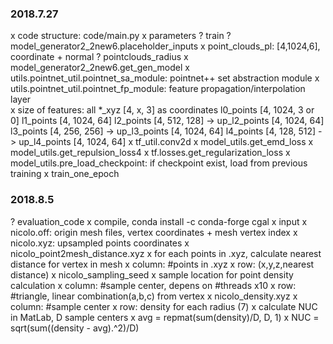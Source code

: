 ### 2018.7.27
x code structure: code/main.py
  x parameters
  ? train
    ? model_generator2_2new6.placeholder_inputs
      x point_clouds_pl: [4,1024,6], coordinate + normal
      ? pointclouds_radius
    x model_generator2_2new6.get_gen_model
      x utils.pointnet_util.pointnet_sa_module: pointnet++ set abstraction module
      x utils.pointnet_util.pointnet_fp_module: feature propagation/interpolation layer        
      x size of features:
        all *_xyz [4, x, 3] as coordinates
        l0_points [4, 1024, 3 or 0]
        l1_points [4, 1024, 64] 
        l2_points [4, 512, 128] -> up_l2_points [4, 1024, 64]
        l3_points [4, 256, 256] -> up_l3_points [4, 1024, 64]
        l4_points [4, 128, 512] -> up_l4_points [4, 1024, 64]
      x tf_util.conv2d
    x model_utils.get_emd_loss
    x model_utils.get_repulsion_loss4
    x tf.losses.get_regularization_loss
    x model_utils.pre_load_checkpoint: if checkpoint exist, load from previous training
    x train_one_epoch

### 2018.8.5
? evaluation_code
  x compile, conda install -c conda-forge cgal
  x input
    x nicolo.off: origin mesh files, vertex coordinates + mesh vertex index
    x nicolo.xyz: upsampled points coordinates 
  x nicolo_point2mesh_distance.xyz
    x for each points in .xyz, calculate nearest distance for vertex in mesh
    x column: #points in .xyz
    x row: (x,y,z,nearest distance)
  x nicolo_sampling_seed
    x sample location for point density calculation
    x column: #sample center, depens on #threads x10
    x row: #triangle, linear combination(a,b,c) from vertex
  x nicolo_density.xyz
    x column: #sample center
    x row: density for each radius (7)
    x calculate NUC in MatLab, D sample centers
      x avg = repmat(sum(density)/D, D, 1)
      x NUC = sqrt(sum((density - avg).^2)/D)
